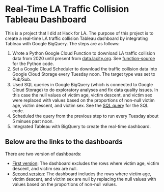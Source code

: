 # Real-Time LA Traffic Collision Tableau Dashboard

This is a project that I did at Hack for LA. The purpose of this project is to create a real-time LA traffic collision Tableau dashboard by integrating Tableau with Google BigQuery. The steps are as follows:
1. Wrote a Python Google Cloud Function to download LA traffic collision data from 2020 until present from [data.lacity.org](https://data.lacity.org/Public-Safety/Traffic-Collision-Data-from-2010-to-Present/d5tf-ez2w). See [function-source](https://github.com/susanklm/Real-Time_LA_Traffic_Tableau_Dashboard/tree/main/function-source) for the Python code.
2. Set a Google Cloud Scheduler to download the traffic collision data into Google Cloud Storage every Tuesday noon. The target type was set to Pub/Sub.
3. Used SQL queries in Google BigQuery (which is connected to Google Cloud Storage) to do exploratory analyses and fix data quality issues. In this case the null values of victim age, victim descent, and victim sex were replaced with values based on the proportions of non-null victim age, victim descent, and victim sex. See the [SQL query](https://console.cloud.google.com/bigquery?sq=80051879961:67e7eb9370ac4514b02333b3896a87ca) for the SQL code.  
4. Scheduled the query from the previous step to run every Tuesday about 5 minues past noon. 
5. Integrated Tableau with BigQuery to create the real-time dashboard.

## Below are the links to the dashboards
There are two version of dashboards:
- [First version](https://public.tableau.com/app/profile/susan.kolim/viz/la_traffic_2020_realtime/LATraffic?publish=yes): The dashboard excludes the rows where victim age, victim descent, and victim sex are null.
- [Second version](https://public.tableau.com/app/profile/susan.kolim/viz/la_traffic_2020_realtime_v2/LATraffic): The dashboard includes the rows where victim age, victim descent, and victim sex are null by replacing the null values with values based on the proportions of non-null values. 
